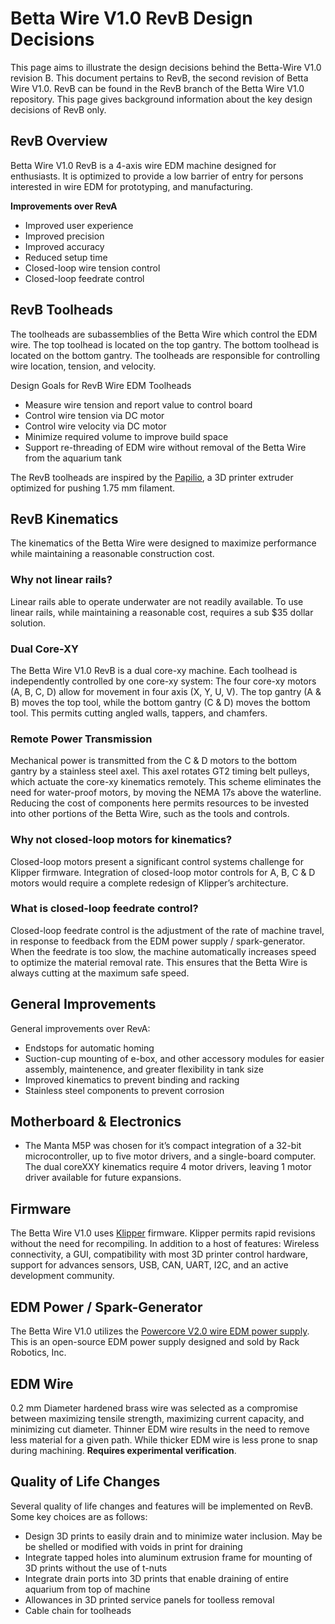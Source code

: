 # Betta Wire V1.0 RevB Design Decisions 

This page aims to illustrate the design decisions behind the Betta-Wire V1.0 revision B. This document pertains to RevB, the second revision of Betta Wire V1.0. RevB can be found in the RevB branch of the Betta Wire V1.0 repository. This page gives background information about the key design decisions of RevB only. 

## RevB Overview 
Betta Wire V1.0 RevB is a 4-axis wire EDM machine designed for enthusiasts. It is optimized to provide a low barrier of entry for persons interested in wire EDM for prototyping, and manufacturing.

**Improvements over RevA**
- Improved user experience
- Improved precision
- Improved accuracy
- Reduced setup time 
- Closed-loop wire tension control 
- Closed-loop feedrate control

## RevB Toolheads
The toolheads are subassemblies of the Betta Wire which control the EDM wire. The top toolhead is located on the top gantry. The bottom toolhead is located on the bottom gantry. The toolheads are responsible for controlling wire location, tension, and velocity. 

Design Goals for RevB Wire EDM Toolheads 
- Measure wire tension and report value to control board
- Control wire tension via DC motor
- Control wire velocity via DC motor
- Minimize required volume to improve build space
- Support re-threading of EDM wire without removal of the Betta Wire from the aquarium tank 

The RevB toolheads are inspired by the [Papilio](https://kevinakasam.com/papilio/), a 3D printer extruder optimized for pushing 1.75 mm filament. 


## RevB Kinematics
The kinematics of the Betta Wire were designed to maximize performance while maintaining a reasonable construction cost.

### Why not linear rails?
Linear rails able to operate underwater are not readily available. To use linear rails, while maintaining a reasonable cost, requires a sub $35 dollar solution.

### Dual Core-XY
The Betta Wire V1.0 RevB is a dual core-xy machine. Each toolhead is independently controlled by one core-xy system: The four core-xy motors (A, B, C, D) allow for movement in four axis (X, Y, U, V). The top gantry (A & B) moves the top tool, while the bottom gantry (C & D) moves the bottom tool. This permits cutting angled walls, tappers, and chamfers.

### Remote Power Transmission
Mechanical power is transmitted from the C & D motors to the bottom gantry by a stainless steel axel. This axel rotates GT2 timing belt pulleys, which actuate the core-xy kinematics remotely. This scheme eliminates the need for water-proof motors, by moving the NEMA 17s above the waterline. Reducing the cost of components here permits resources to be invested into other portions of the Betta Wire, such as the tools and controls.


### Why not closed-loop motors for kinematics? 
Closed-loop motors present a significant control systems challenge for Klipper firmware. Integration of closed-loop motor controls for A, B, C & D motors would require a complete redesign of Klipper’s architecture.

### What is closed-loop feedrate control? 
Closed-loop feedrate control is the adjustment of the rate of machine travel, in response to feedback from the EDM power supply / spark-generator. When the feedrate is too slow, the machine automatically increases speed to optimize the material removal rate. This ensures that the Betta Wire is always cutting at the maximum safe speed.

## General Improvements
General improvements over RevA: 

- Endstops for automatic homing
- Suction-cup mounting of e-box, and other accessory modules for easier assembly, maintenence, and greater flexibility in tank size
- Improved kinematics to prevent binding and racking
- Stainless steel components to prevent corrosion

## Motherboard & Electronics
- The Manta M5P was chosen for it’s compact integration of a 32-bit microcontroller, up to five motor drivers, and a single-board computer. The dual coreXXY kinematics require 4 motor drivers, leaving 1 motor driver available for future expansions.   

## Firmware 
The Betta Wire V1.0 uses [Klipper](https://www.klipper3d.org) firmware. Klipper permits rapid revisions without the need for recompiling. In addition to a host of features: Wireless connectivity, a GUI, compatibility with most 3D printer control hardware, support for advances sensors, USB, CAN, UART, I2C, and an active development community.

## EDM Power / Spark-Generator 
The Betta Wire V1.0 utilizes the [Powercore V2.0 wire EDM power supply](https://github.com/Rack-Robotics/Powercore-V2.0). This is an open-source EDM power supply designed and sold by Rack Robotics, Inc.

## EDM Wire
0.2 mm Diameter hardened brass wire was selected as a compromise between maximizing tensile strength, maximizing current capacity, and minimizing cut diameter. Thinner EDM wire results in the need to remove less material for a given path. While thicker EDM wire is less prone to snap during machining. **Requires experimental verification**.

## Quality of Life Changes
Several quality of life changes and features will be implemented on RevB. Some key choices are as follows:
- Design 3D prints to easily drain and to minimize water inclusion. May be be shelled or modified with voids in print for draining
- Integrate tapped holes into aluminum extrusion frame for mounting of 3D prints without the use of t-nuts
- Integrate drain ports into 3D prints that enable draining of entire aquarium from top of machine
- Allowances in 3D printed service panels for toolless removal
- Cable chain for toolheads